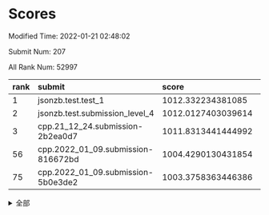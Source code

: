 # Scores

Modified Time: 2022-01-21 02:48:02

Submit Num: 207

All Rank Num: 52997

| rank |               submit               |       score        |       sigma        | pk_num |
| :--- | :--------------------------------- | :----------------- | :----------------- | :----- |
| 1    | jsonzb.test.test_1                 | 1012.332234381085  | 0.7888650896920364 | 1023   |
| 2    | jsonzb.test.submission_level_4     | 1012.0127403039614 | 0.7969450786950386 | 1020   |
| 3    | cpp.21_12_24.submission-2b2ea0d7   | 1011.8313441444992 | 0.7940274071382059 | 1023   |
| 56   | cpp.2022_01_09.submission-816672bd | 1004.4290130431854 | 0.7083833630282025 | 1026   |
| 75   | cpp.2022_01_09.submission-5b0e3de2 | 1003.3758363446386 | 0.7198611043076479 | 1024   |


<details>
<summary>全部</summary>

| rank |                 submit                 |       score        |       sigma        | pk_num |
| :--- | :------------------------------------- | :----------------- | :----------------- | :----- |
| 1    | jsonzb.test.test_1                     | 1012.332234381085  | 0.7888650896920364 | 1023   |
| 2    | jsonzb.test.submission_level_4         | 1012.0127403039614 | 0.7969450786950386 | 1020   |
| 3    | cpp.21_12_24.submission-2b2ea0d7       | 1011.8313441444992 | 0.7940274071382059 | 1023   |
| 4    | gobigger.level_3.submission_level_3_36 | 1011.7020485299488 | 0.7916473859537466 | 1022   |
| 5    | gobigger.level_3.submission_level_3_47 | 1011.6795063776196 | 0.7870203216023334 | 1023   |
| 6    | gobigger.level_3.submission_level_3_21 | 1011.3749946861549 | 0.7677878802827555 | 1030   |
| 7    | gobigger.level_3.submission_level_3_19 | 1011.3446782264913 | 0.7659931634125329 | 1024   |
| 8    | gobigger.level_3.submission_level_3_24 | 1011.2887034727501 | 0.7878918046500076 | 1029   |
| 9    | gobigger.level_3.submission_level_3_20 | 1011.0505352730971 | 0.7792226644447442 | 1024   |
| 10   | gobigger.level_3.submission_level_3_22 | 1011.0304432195439 | 0.7807792630488585 | 1024   |
| 11   | gobigger.level_3.submission_level_3_45 | 1011.007545524525  | 0.790421267661961  | 1022   |
| 12   | gobigger.level_3.submission_level_3_32 | 1010.5901451252026 | 0.7763348767402194 | 1027   |
| 13   | gobigger.level_3.submission_level_3_35 | 1010.5240904582554 | 0.7722528709977518 | 1025   |
| 14   | gobigger.level_3.submission_level_3_48 | 1010.4870687318692 | 0.7717304788278743 | 1027   |
| 15   | gobigger.level_3.submission_level_3_42 | 1010.4135009496174 | 0.7828491701125105 | 1025   |
| 16   | gobigger.level_3.submission_level_3_25 | 1010.3934620259706 | 0.759330361803623  | 1025   |
| 17   | gobigger.level_3.submission_level_3_13 | 1010.2632926325504 | 0.7844033016994364 | 1021   |
| 18   | gobigger.level_3.submission_level_3_29 | 1010.2513097800396 | 0.740563463898346  | 1022   |
| 19   | gobigger.level_3.submission_level_3_28 | 1010.213489709512  | 0.762176829322492  | 1027   |
| 20   | gobigger.level_3.submission_level_3_49 | 1010.1090917726804 | 0.7823963490262211 | 1029   |
| 21   | gobigger.level_3.submission_level_3_38 | 1010.1037672230359 | 0.7745493104082916 | 1022   |
| 22   | gobigger.level_3.submission_level_3_40 | 1010.0494539294    | 0.7594830414929138 | 1024   |
| 23   | gobigger.level_3.submission_level_3_3  | 1009.9854347035649 | 0.7507585123072671 | 1026   |
| 24   | gobigger.level_3.submission_level_3_6  | 1009.9286240823436 | 0.7454582444032793 | 1027   |
| 25   | gobigger.level_3.submission_level_3_11 | 1009.9114043520749 | 0.7760882281153003 | 1024   |
| 26   | gobigger.level_3.submission_level_3_8  | 1009.817168668672  | 0.7483420084969483 | 1023   |
| 27   | gobigger.level_3.submission_level_3_17 | 1009.8017626646623 | 0.758486388703201  | 1025   |
| 28   | gobigger.level_3.submission_level_3_30 | 1009.795950753711  | 0.7428280897283702 | 1021   |
| 29   | gobigger.level_3.submission_level_3_37 | 1009.7280020684756 | 0.7598201109106899 | 1020   |
| 30   | gobigger.level_3.submission_level_3_46 | 1009.7027879020775 | 0.7563985343144397 | 1025   |
| 31   | gobigger.level_3.submission_level_3_1  | 1009.685179629014  | 0.7579993799491846 | 1023   |
| 32   | gobigger.level_3.submission_level_3_34 | 1009.6641153071233 | 0.7699151577300244 | 1021   |
| 33   | gobigger.level_3.submission_level_3_16 | 1009.5884693561284 | 0.7317556209096538 | 1021   |
| 34   | gobigger.level_3.submission_level_3_14 | 1009.5569376045106 | 0.7525090346328125 | 1019   |
| 35   | gobigger.level_3.submission_level_3_7  | 1009.5276774760704 | 0.7529001175949908 | 1026   |
| 36   | gobigger.level_3.submission_level_3_2  | 1009.4584621625178 | 0.7488150853029615 | 1023   |
| 37   | gobigger.level_3.submission_level_3_27 | 1009.4344369145892 | 0.7490535141963289 | 1018   |
| 38   | gobigger.level_3.submission_level_3_15 | 1009.3729456969595 | 0.7449619789797466 | 1026   |
| 39   | gobigger.level_3.submission_level_3_9  | 1009.363707869607  | 0.7683000473396591 | 1023   |
| 40   | gobigger.level_3.submission_level_3_18 | 1009.3620706853725 | 0.7586415570874225 | 1027   |
| 41   | gobigger.level_3.submission_level_3_43 | 1009.3378222053051 | 0.7569435115181843 | 1027   |
| 42   | gobigger.level_3.submission_level_3_44 | 1009.2475728324775 | 0.7542918341196049 | 1025   |
| 43   | gobigger.level_3.submission_level_3_41 | 1009.2129663155686 | 0.7410434673784824 | 1025   |
| 44   | gobigger.level_3.submission_level_3_10 | 1009.2018640814348 | 0.7410083933483036 | 1023   |
| 45   | gobigger.level_3.submission_level_3_5  | 1009.1835839766578 | 0.7413677381233571 | 1024   |
| 46   | gobigger.level_3.submission_level_3_0  | 1009.100971390424  | 0.7470840425326452 | 1024   |
| 47   | gobigger.level_3.submission_level_3_31 | 1009.0969638793003 | 0.7491216741864896 | 1019   |
| 48   | gobigger.level_3.submission_level_3_23 | 1008.9215379314803 | 0.7565867497757371 | 1023   |
| 49   | gobigger.level_3.submission_level_3_26 | 1008.7938665411828 | 0.7409206806715706 | 1027   |
| 50   | gobigger.level_3.submission_level_3_33 | 1008.7929225640238 | 0.7526530352720437 | 1023   |
| 51   | gobigger.level_3.submission_level_3_12 | 1008.7215858353271 | 0.7433270259096036 | 1022   |
| 52   | gobigger.level_3.submission_level_3_39 | 1008.7003452117573 | 0.7567067526680125 | 1021   |
| 53   | gobigger.level_3.submission_level_3_4  | 1008.2188752679513 | 0.749746279208221  | 1024   |
| 54   | gobigger.level_1.submission_level_1_29 | 1004.8610205900607 | 0.7161048086232511 | 1022   |
| 55   | gobigger.level_1.submission_level_1_12 | 1004.4365221541659 | 0.7154858033362419 | 1027   |
| 56   | cpp.2022_01_09.submission-816672bd     | 1004.4290130431854 | 0.7083833630282025 | 1026   |
| 57   | gobigger.level_1.submission_level_1_5  | 1004.3475907786705 | 0.7188734168612887 | 1023   |
| 58   | gobigger.level_1.submission_level_1_28 | 1004.0063163354422 | 0.7127002393507424 | 1021   |
| 59   | gobigger.level_1.submission_level_1_20 | 1003.9756123803031 | 0.719712913143439  | 1025   |
| 60   | gobigger.level_1.submission_level_1_9  | 1003.9708137883763 | 0.7186521276721078 | 1029   |
| 61   | gobigger.level_1.submission_level_1_8  | 1003.9604895017085 | 0.7196079478205262 | 1019   |
| 62   | gobigger.level_1.submission_level_1_40 | 1003.9104453412525 | 0.7093567185118643 | 1020   |
| 63   | gobigger.level_1.submission_level_1_17 | 1003.8977389152252 | 0.725071368956411  | 1020   |
| 64   | gobigger.level_1.submission_level_1_23 | 1003.810440629816  | 0.7286028953983358 | 1026   |
| 65   | gobigger.level_1.submission_level_1_25 | 1003.8057901857554 | 0.7188893732360383 | 1023   |
| 66   | gobigger.level_1.submission_level_1_7  | 1003.7714069729623 | 0.7104462616458606 | 1024   |
| 67   | gobigger.level_1.submission_level_1_18 | 1003.7650458912874 | 0.7199216609993282 | 1024   |
| 68   | gobigger.level_1.submission_level_1_34 | 1003.6979327561207 | 0.7199952832857607 | 1021   |
| 69   | gobigger.level_1.submission_level_1_46 | 1003.6756143055165 | 0.7126670059661236 | 1030   |
| 70   | gobigger.level_1.submission_level_1_36 | 1003.6733829541419 | 0.7256703976194048 | 1020   |
| 71   | gobigger.level_1.submission_level_1_41 | 1003.52182989248   | 0.7225030486629042 | 1028   |
| 72   | gobigger.level_1.submission_level_1_30 | 1003.5155018181716 | 0.7206652624613835 | 1022   |
| 73   | gobigger.level_1.submission_level_1_24 | 1003.445677852478  | 0.7172627707966687 | 1024   |
| 74   | gobigger.level_1.submission_level_1_27 | 1003.4383765336548 | 0.7134238974144894 | 1027   |
| 75   | cpp.2022_01_09.submission-5b0e3de2     | 1003.3758363446386 | 0.7198611043076479 | 1024   |
| 76   | gobigger.level_1.submission_level_1_14 | 1003.2929093273675 | 0.7256830049058403 | 1027   |
| 77   | gobigger.level_1.submission_level_1_43 | 1003.2505139669587 | 0.7097303885289712 | 1024   |
| 78   | gobigger.level_1.submission_level_1_26 | 1003.2464468056779 | 0.7183756636072839 | 1026   |
| 79   | gobigger.level_1.submission_level_1_3  | 1003.2361594544242 | 0.7079018909884424 | 1020   |
| 80   | gobigger.level_1.submission_level_1_2  | 1003.2216318719182 | 0.714234289560033  | 1029   |
| 81   | gobigger.level_1.submission_level_1_10 | 1003.1135804196853 | 0.7243320523001827 | 1029   |
| 82   | gobigger.level_1.submission_level_1_16 | 1003.1004044622714 | 0.7203027408633026 | 1024   |
| 83   | gobigger.level_1.submission_level_1_19 | 1003.0761289418995 | 0.7119582857930331 | 1022   |
| 84   | gobigger.level_1.submission_level_1_4  | 1003.0682575854343 | 0.7187689252653354 | 1024   |
| 85   | gobigger.level_1.submission_level_1_15 | 1002.9928943251315 | 0.7275078996834405 | 1025   |
| 86   | gobigger.level_1.submission_level_1_39 | 1002.8976223826171 | 0.7126123693012493 | 1024   |
| 87   | gobigger.level_1.submission_level_1_6  | 1002.8276539202542 | 0.711629042072661  | 1022   |
| 88   | gobigger.level_1.submission_level_1_0  | 1002.802124690284  | 0.7096884949704315 | 1026   |
| 89   | gobigger.level_1.submission_level_1_49 | 1002.7523900423662 | 0.7042340143605214 | 1026   |
| 90   | gobigger.level_1.submission_level_1_33 | 1002.74464360145   | 0.7050002709556409 | 1023   |
| 91   | gobigger.level_1.submission_level_1_38 | 1002.7200267577698 | 0.7110563818133949 | 1031   |
| 92   | gobigger.level_1.submission_level_1_1  | 1002.6682876089344 | 0.7187812913363224 | 1025   |
| 93   | gobigger.level_1.submission_level_1_31 | 1002.6446123082123 | 0.701595332820878  | 1022   |
| 94   | gobigger.level_1.submission_level_1_45 | 1002.5801449437259 | 0.7114365370166561 | 1021   |
| 95   | gobigger.level_1.submission_level_1_44 | 1002.4196712820225 | 0.7174173893293665 | 1026   |
| 96   | gobigger.level_1.submission_level_1_22 | 1002.3513162754348 | 0.7195322391079301 | 1029   |
| 97   | gobigger.level_1.submission_level_1_21 | 1002.3275839158968 | 0.7193080085104331 | 1026   |
| 98   | gobigger.level_1.submission_level_1_42 | 1002.2427422787375 | 0.7059459049093719 | 1028   |
| 99   | gobigger.level_1.submission_level_1_32 | 1002.1788481079425 | 0.70397550761258   | 1021   |
| 100  | gobigger.level_1.submission_level_1_37 | 1002.0896226158122 | 0.7171748548621562 | 1021   |
| 101  | gobigger.level_1.submission_level_1_48 | 1002.0547519985774 | 0.712225197182644  | 1022   |
| 102  | gobigger.level_1.submission_level_1_35 | 1002.0535966749187 | 0.7134129172527305 | 1026   |
| 103  | gobigger.level_1.submission_level_1_47 | 1002.0254594359114 | 0.7186270095982703 | 1021   |
| 104  | gobigger.level_1.submission_level_1_13 | 1001.9104251516394 | 0.7178191851579543 | 1021   |
| 105  | gobigger.level_1.submission_level_1_11 | 1001.8861254603884 | 0.7116542365174948 | 1021   |
| 106  | gobigger.random.submission_random_24   | 997.6086885437869  | 0.7064345505615764 | 1023   |
| 107  | gobigger.random.submission_random_9    | 997.1799880993016  | 0.700243952551496  | 1027   |
| 108  | gobigger.random.submission_random_20   | 997.1224628298002  | 0.7083521271482619 | 1022   |
| 109  | gobigger.random.submission_random_6    | 997.0224688925074  | 0.7179006459312766 | 1026   |
| 110  | gobigger.random.submission_random_36   | 996.9009614850029  | 0.7132182860242164 | 1031   |
| 111  | gobigger.random.submission_random_38   | 996.7291307564009  | 0.7173055068192254 | 1024   |
| 112  | gobigger.random.submission_random_13   | 996.5196178659467  | 0.7002127445086145 | 1021   |
| 113  | gobigger.random.submission_random_26   | 996.4706734199165  | 0.7157645404859189 | 1028   |
| 114  | gobigger.random.submission_random_37   | 996.3847320359753  | 0.7000955690167904 | 1026   |
| 115  | gobigger.random.submission_random_4    | 996.3709408878049  | 0.7068783460013012 | 1019   |
| 116  | gobigger.random.submission_random_7    | 996.3457602095108  | 0.7172642263242069 | 1025   |
| 117  | gobigger.random.submission_random_32   | 996.3231934971144  | 0.7196019765268757 | 1024   |
| 118  | gobigger.random.submission_random_15   | 996.2693146980079  | 0.7055198182098711 | 1024   |
| 119  | gobigger.random.submission_random_10   | 996.2313663262521  | 0.7195238520412949 | 1023   |
| 120  | gobigger.random.submission_random_11   | 996.2290673771315  | 0.7037130471396871 | 1024   |
| 121  | gobigger.random.submission_random_5    | 996.1617056358889  | 0.7048553104700712 | 1024   |
| 122  | gobigger.random.submission_random_25   | 996.1091014211091  | 0.7219204527905431 | 1026   |
| 123  | gobigger.random.submission_random_14   | 996.081415655782   | 0.7029696094189034 | 1021   |
| 124  | gobigger.random.submission_random_16   | 996.059060592576   | 0.7209407346675042 | 1024   |
| 125  | gobigger.random.submission_random_2    | 996.0582234786979  | 0.7032671375496103 | 1028   |
| 126  | gobigger.random.submission_random_41   | 996.0468384274828  | 0.7039317599556136 | 1025   |
| 127  | gobigger.random.submission_random_18   | 996.0308487363633  | 0.714383008858255  | 1024   |
| 128  | gobigger.random.submission_random_42   | 996.0295872533178  | 0.7064524909026688 | 1023   |
| 129  | gobigger.random.submission_random_30   | 995.9886071651639  | 0.7005040045219253 | 1022   |
| 130  | gobigger.random.submission_random_35   | 995.980424698408   | 0.7234122747363594 | 1024   |
| 131  | gobigger.random.submission_random_3    | 995.9725126598112  | 0.7099021497173308 | 1026   |
| 132  | gobigger.random.submission_random_27   | 995.9547396482992  | 0.7050116961500559 | 1024   |
| 133  | gobigger.random.submission_random_40   | 995.8931068729311  | 0.7037667773037664 | 1024   |
| 134  | gobigger.random.submission_random_23   | 995.801084631834   | 0.7077176106152459 | 1024   |
| 135  | gobigger.random.submission_random_17   | 995.7923505161145  | 0.7019781644613917 | 1025   |
| 136  | gobigger.random.submission_random_48   | 995.7826479141266  | 0.7111717868994708 | 1021   |
| 137  | gobigger.random.submission_random_46   | 995.7775331718252  | 0.7119388733193408 | 1029   |
| 138  | gobigger.random.submission_random_47   | 995.725928203982   | 0.6997617352915375 | 1027   |
| 139  | gobigger.random.submission_random_44   | 995.7212079108202  | 0.7188966484243083 | 1026   |
| 140  | gobigger.random.submission_random_22   | 995.5890191075957  | 0.7133497130321822 | 1026   |
| 141  | gobigger.random.submission_random_45   | 995.5699908631904  | 0.7052394044479185 | 1027   |
| 142  | gobigger.random.submission_random_29   | 995.5408072546066  | 0.7134934679279626 | 1029   |
| 143  | gobigger.random.submission_random_49   | 995.5281044102376  | 0.7170648069305343 | 1025   |
| 144  | gobigger.random.submission_random_28   | 995.5167740590102  | 0.7135692189456826 | 1023   |
| 145  | gobigger.random.submission_random_33   | 995.4194929775152  | 0.7029722544791587 | 1025   |
| 146  | gobigger.random.submission_random_31   | 995.362482797143   | 0.6951055694125495 | 1026   |
| 147  | gobigger.random.submission_random_19   | 995.3473594157548  | 0.7065154316160299 | 1024   |
| 148  | gobigger.random.submission_random_12   | 995.3319261462523  | 0.7116326192879331 | 1029   |
| 149  | gobigger.random.submission_random_1    | 995.21126620415    | 0.7015092955084561 | 1021   |
| 150  | gobigger.random.submission_random_39   | 995.1640915594108  | 0.7126213363870004 | 1026   |
| 151  | gobigger.random.submission_random_0    | 995.1601285676197  | 0.7034056931667475 | 1026   |
| 152  | gobigger.random.submission_random_43   | 995.0246596401391  | 0.7114046614904629 | 1027   |
| 153  | gobigger.random.submission_random_34   | 994.8106955234786  | 0.7177538898961728 | 1027   |
| 154  | gobigger.random.submission_random_21   | 994.6601277911607  | 0.717882720940666  | 1022   |
| 155  | gobigger.random.submission_random_8    | 994.6571832267967  | 0.7228355572751711 | 1023   |
| 156  | gobigger.level_2.submission_level_2_11 | 994.3573757032353  | 0.7199946146916238 | 1025   |
| 157  | gobigger.level_2.submission_level_2_2  | 994.1466823339445  | 0.7378630270459253 | 1020   |
| 158  | gobigger.level_2.submission_level_2_44 | 993.7527405187412  | 0.7251513988676748 | 1023   |
| 159  | gobigger.level_2.submission_level_2_34 | 993.4540363990393  | 0.7377689309633547 | 1026   |
| 160  | gobigger.level_2.submission_level_2_5  | 993.4249576497782  | 0.7348069633604017 | 1019   |
| 161  | gobigger.level_2.submission_level_2_49 | 993.3227851832247  | 0.7327169136299427 | 1020   |
| 162  | gobigger.level_2.submission_level_2_29 | 992.8912255850626  | 0.7440854361140958 | 1026   |
| 163  | gobigger.level_2.submission_level_2_19 | 992.8671191658169  | 0.7448595279745823 | 1021   |
| 164  | gobigger.level_2.submission_level_2_1  | 992.8644771036281  | 0.7360733017411487 | 1029   |
| 165  | gobigger.level_2.submission_level_2_31 | 992.8380306542333  | 0.7392913265203223 | 1023   |
| 166  | gobigger.level_2.submission_level_2_13 | 992.7902457292347  | 0.7397550308188391 | 1029   |
| 167  | gobigger.level_2.submission_level_2_46 | 992.7800228356649  | 0.7455052153835228 | 1019   |
| 168  | gobigger.level_2.submission_level_2_28 | 992.6721994018451  | 0.7389177488348092 | 1024   |
| 169  | gobigger.level_2.submission_level_2_7  | 992.6016748938005  | 0.7375711173104641 | 1024   |
| 170  | gobigger.level_2.submission_level_2_16 | 992.4387969833876  | 0.7483605163967363 | 1017   |
| 171  | gobigger.level_2.submission_level_2_18 | 992.435152664898   | 0.7457719194669443 | 1025   |
| 172  | gobigger.level_2.submission_level_2_47 | 992.4278691212876  | 0.7388410485118713 | 1023   |
| 173  | gobigger.level_2.submission_level_2_10 | 992.4211127765394  | 0.7412370872547477 | 1021   |
| 174  | gobigger.level_2.submission_level_2_23 | 992.419957833176   | 0.7491692853968834 | 1027   |
| 175  | gobigger.level_2.submission_level_2_20 | 992.2512681512543  | 0.7400905759000244 | 1022   |
| 176  | gobigger.level_2.submission_level_2_22 | 992.2310260378064  | 0.7465372229628432 | 1019   |
| 177  | gobigger.level_2.submission_level_2_21 | 992.2099764536079  | 0.7514660197058998 | 1029   |
| 178  | gobigger.level_2.submission_level_2_43 | 992.1446739771491  | 0.7444491108379512 | 1020   |
| 179  | gobigger.level_2.submission_level_2_12 | 992.11364577485    | 0.7537292854679168 | 1027   |
| 180  | gobigger.level_2.submission_level_2_3  | 992.1044633711733  | 0.7338492386413167 | 1028   |
| 181  | gobigger.level_2.submission_level_2_25 | 992.0626801530397  | 0.7236480677045318 | 1024   |
| 182  | gobigger.level_2.submission_level_2_4  | 992.0555187759983  | 0.745167514613968  | 1023   |
| 183  | gobigger.level_2.submission_level_2_33 | 992.0349418692717  | 0.7443446117968682 | 1024   |
| 184  | gobigger.level_2.submission_level_2_30 | 992.0255084838211  | 0.7464086740330718 | 1025   |
| 185  | gobigger.level_2.submission_level_2_36 | 992.0141678762989  | 0.7534737218180638 | 1028   |
| 186  | gobigger.level_2.submission_level_2_26 | 991.9473022012113  | 0.7256430466228988 | 1022   |
| 187  | gobigger.level_2.submission_level_2_27 | 991.9135820348779  | 0.7553152979083617 | 1025   |
| 188  | gobigger.level_2.submission_level_2_24 | 991.8381659400931  | 0.7323729789747645 | 1023   |
| 189  | gobigger.level_2.submission_level_2_39 | 991.7704373437745  | 0.7388308548615201 | 1029   |
| 190  | gobigger.level_2.submission_level_2_8  | 991.6934907993846  | 0.7467015028215161 | 1021   |
| 191  | gobigger.level_2.submission_level_2_14 | 991.6731040132914  | 0.735899311146556  | 1023   |
| 192  | gobigger.level_2.submission_level_2_6  | 991.6185404144807  | 0.7418930987469851 | 1024   |
| 193  | gobigger.level_2.submission_level_2_45 | 991.5753903144791  | 0.7576559206020096 | 1024   |
| 194  | gobigger.level_2.submission_level_2_9  | 991.564701728504   | 0.7495683298995758 | 1027   |
| 195  | gobigger.level_2.submission_level_2_32 | 991.4187420176041  | 0.7631427119290967 | 1021   |
| 196  | gobigger.level_2.submission_level_2_41 | 991.3601797740477  | 0.7438369548972292 | 1019   |
| 197  | gobigger.level_2.submission_level_2_17 | 991.3318468316597  | 0.7515512370370337 | 1024   |
| 198  | gobigger.level_2.submission_level_2_37 | 991.2599287066328  | 0.7351393063408915 | 1020   |
| 199  | gobigger.level_2.submission_level_2_0  | 991.2261270801563  | 0.7513675535846531 | 1022   |
| 200  | gobigger.level_2.submission_level_2_48 | 991.1395171987197  | 0.7543690438026776 | 1027   |
| 201  | gobigger.level_2.submission_level_2_15 | 991.1105287507779  | 0.7460031640897633 | 1025   |
| 202  | gobigger.level_2.submission_level_2_40 | 991.0704796375794  | 0.7397212521514595 | 1026   |
| 203  | gobigger.level_2.submission_level_2_35 | 990.9511425790804  | 0.7678396833964755 | 1021   |
| 204  | gobigger.level_2.submission_level_2_42 | 990.7337077266992  | 0.7643586357123805 | 1022   |
| 205  | gobigger.level_2.submission_level_2_38 | 989.4061521783912  | 0.7830801337131336 | 1029   |
| 206  | gobigger.none.submission_none_0        | 979.1466959578719  | 1.2514796700600173 | 1025   |
| 207  | gobigger.none.submission_none_1        | 977.3991238220725  | 1.3006268083788821 | 1022   |

</details>
